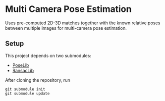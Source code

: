 # Multi Camera Pose Estimation
Uses pre-computed 2D-3D matches together with the known relative poses between multiple images for multi-camera pose estimation.

## Setup
This project depends on two submodules:
* [PoseLib](https://github.com/vlarsson/PoseLib)
* [RansacLib](https://github.com/tsattler/RansacLib)

After cloning the repository, run
```
git submodule init
git submodule update
```
